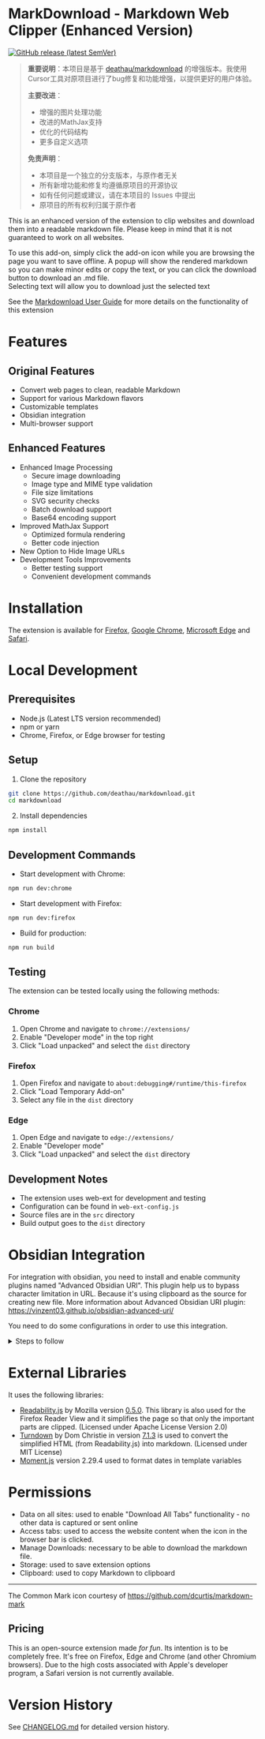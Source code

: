 # MarkDownload - Markdown Web Clipper (Enhanced Version)

[![GitHub release (latest SemVer)](https://img.shields.io/github/v/release/deathau/markdownload?style=for-the-badge&sort=semver)](https://github.com/deathau/markdownload/releases/latest)

> **重要说明**：本项目是基于 [deathau/markdownload](https://github.com/deathau/markdownload) 的增强版本。我使用Cursor工具对原项目进行了bug修复和功能增强，以提供更好的用户体验。
>
> **主要改进**：
> - 增强的图片处理功能
> - 改进的MathJax支持
> - 优化的代码结构
> - 更多自定义选项
>
> **免责声明**：
> - 本项目是一个独立的分支版本，与原作者无关
> - 所有新增功能和修复均遵循原项目的开源协议
> - 如有任何问题或建议，请在本项目的 Issues 中提出
> - 原项目的所有权利归属于原作者

This is an enhanced version of the extension to clip websites and download them into a readable markdown file. Please keep in mind that it is not guaranteed to work on all websites.

To use this add-on, simply click the add-on icon while you are browsing the page you want to save offline. A popup will show the rendered markdown so you can make minor edits or copy the text, or you can click the download button to download an .md file.  
Selecting text will allow you to download just the selected text

See the [Markdownload User Guide](https://github.com/deathau/markdownload/blob/master/user-guide.md#markdownload-user-guide) for more details on the functionality of this extension

# Features

## Original Features
- Convert web pages to clean, readable Markdown
- Support for various Markdown flavors
- Customizable templates
- Obsidian integration
- Multi-browser support

## Enhanced Features
- Enhanced Image Processing
  - Secure image downloading
  - Image type and MIME type validation
  - File size limitations
  - SVG security checks
  - Batch download support
  - Base64 encoding support
- Improved MathJax Support
  - Optimized formula rendering
  - Better code injection
- New Option to Hide Image URLs
- Development Tools Improvements
  - Better testing support
  - Convenient development commands

# Installation
The extension is available for 
[Firefox](https://addons.mozilla.org/en-GB/firefox/addon/markdownload/), 
[Google Chrome](https://chrome.google.com/webstore/detail/markdownload-markdown-web/pcmpcfapbekmbjjkdalcgopdkipoggdi), 
[Microsoft Edge](https://microsoftedge.microsoft.com/addons/detail/hajanaajapkhaabfcofdjgjnlgkdkknm) and [Safari](https://apple.co/3tcU0pD).



# Local Development

## Prerequisites
- Node.js (Latest LTS version recommended)
- npm or yarn
- Chrome, Firefox, or Edge browser for testing

## Setup
1. Clone the repository
```bash
git clone https://github.com/deathau/markdownload.git
cd markdownload
```

2. Install dependencies
```bash
npm install
```

## Development Commands
- Start development with Chrome:
```bash
npm run dev:chrome
```

- Start development with Firefox:
```bash
npm run dev:firefox
```

- Build for production:
```bash
npm run build
```

## Testing
The extension can be tested locally using the following methods:

### Chrome
1. Open Chrome and navigate to `chrome://extensions/`
2. Enable "Developer mode" in the top right
3. Click "Load unpacked" and select the `dist` directory

### Firefox
1. Open Firefox and navigate to `about:debugging#/runtime/this-firefox`
2. Click "Load Temporary Add-on"
3. Select any file in the `dist` directory

### Edge
1. Open Edge and navigate to `edge://extensions/`
2. Enable "Developer mode"
3. Click "Load unpacked" and select the `dist` directory

## Development Notes
- The extension uses web-ext for development and testing
- Configuration can be found in `web-ext-config.js`
- Source files are in the `src` directory
- Build output goes to the `dist` directory

# Obsidian Integration

For integration with obsidian, you need to install and enable community plugins named "Advanced Obsidian URI". This plugin help us to bypass character limitation in URL. Because it's using clipboard as the source for creating new file.
More information about Advanced Obsidian URI plugin:  https://vinzent03.github.io/obsidian-advanced-uri/

You need to do some configurations in order to use this integration.
<details>
  <summary>Steps to follow</summary>
  
  1. Left-Click on the extension
  2. Click on the gear icon to open the configuration menu  
  3. Scroll down to "Obsidian integration" section and turn "enable obsidian integration" on.
  4. Fill out the form below (Obsidian vault name and Obsidian folder name.)
  5. Right-click on the extension and open the menu
  6. In "MarkDownload - Markdown Web Clipper", select "Send Tab to Obsidian"

</details>

# External Libraries
It uses the following libraries:
- [Readability.js](https://github.com/mozilla/readability) by Mozilla version [0.5.0](https://github.com/mozilla/readability/releases/tag/0.5.0). This library is also used for the Firefox Reader View and it simplifies the page so that only the important parts are clipped. (Licensed under Apache License Version 2.0)
- [Turndown](https://github.com/mixmark-io/turndown) by Dom Christie in version [7.1.3](https://github.com/mixmark-io/turndown/releases/tag/v7.1.3) is used to convert the simplified HTML (from Readability.js) into markdown. (Licensed under MIT License)
- [Moment.js](https://momentjs.com) version 2.29.4 used to format dates in template variables

# Permissions
- Data on all sites: used to enable "Download All Tabs" functionality - no other data is captured or sent online
- Access tabs: used to access the website content when the icon in the browser bar is clicked.
- Manage Downloads: necessary to be able to download the markdown file.
- Storage: used to save extension options
- Clipboard: used to copy Markdown to clipboard

--- 
The Common Mark icon courtesy of https://github.com/dcurtis/markdown-mark

## Pricing
This is an open-source extension made *for fun*. Its intention is to be completely free.
It's free on Firefox, Edge and Chrome (and other Chromium browsers).
Due to the high costs associated with Apple's developer program, a Safari version is not currently available.



# Version History
See [CHANGELOG.md](./CHANGELOG.md) for detailed version history.
